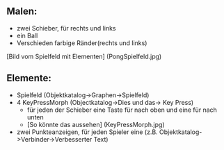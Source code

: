 Malen:
------
- zwei Schieber, für rechts und links
- ein Ball
- Verschieden farbige Ränder(rechts und links)

[Bild vom Spielfeld mit Elementen] (PongSpielfeld.jpg)

Elemente:
---------
- Spielfeld (Objektkatalog->Graphen->Spielfeld)
- 4 KeyPressMorph (Objectkatalog->Dies und das-> Key Press)
  - für jeden der Schieber eine Taste für nach oben und eine für nach unten
  - [So könnte das aussehen] (KeyPressMorph.jpg)
- zwei Punkteanzeigen, für jeden Spieler eine (z.B. Objektkatalog->Verbinder->Verbesserter Text)




 


